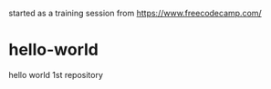 
started as a training session from https://www.freecodecamp.com/

# hello-world
hello world 1st repository
